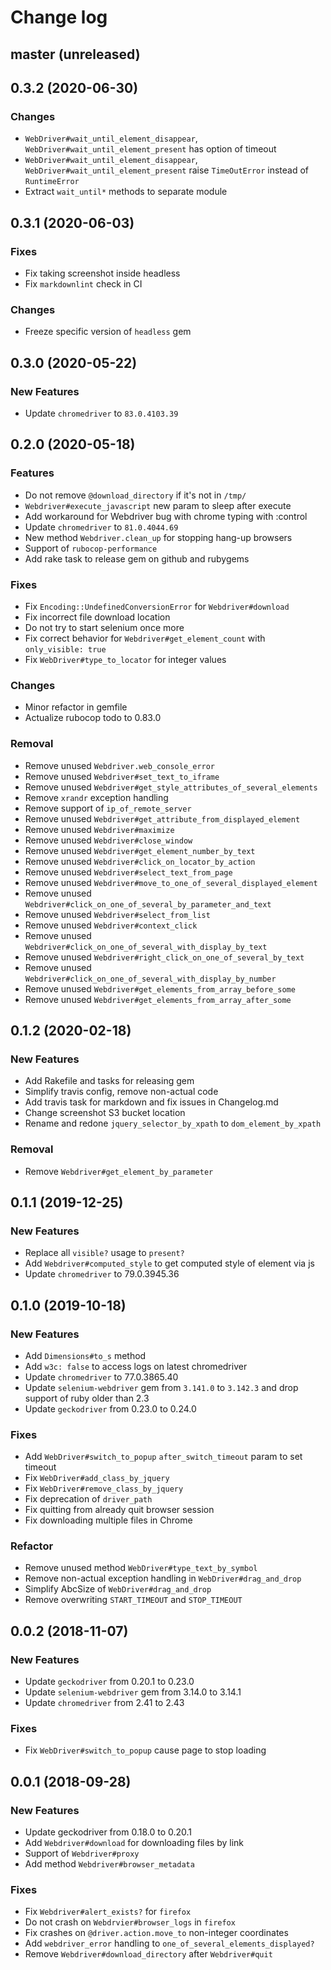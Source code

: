 # Change log

## master (unreleased)

## 0.3.2 (2020-06-30)

### Changes

* `WebDriver#wait_until_element_disappear`, `WebDriver#wait_until_element_present`
   has option of timeout
* `WebDriver#wait_until_element_disappear`, `WebDriver#wait_until_element_present`
   raise `TimeOutError` instead of `RuntimeError`
* Extract `wait_until*` methods to separate module

## 0.3.1 (2020-06-03)

### Fixes

* Fix taking screenshot inside headless
* Fix `markdownlint` check in CI

### Changes

* Freeze specific version of `headless` gem

## 0.3.0 (2020-05-22)

### New Features

* Update `chromedriver` to `83.0.4103.39`

## 0.2.0 (2020-05-18)

### Features

* Do not remove `@download_directory` if it's not in `/tmp/`
* `Webdriver#execute_javascript` new param to sleep after execute
* Add workaround for Webdriver bug with chrome typing with :control
* Update `chromedriver` to `81.0.4044.69`
* New method `Webdriver.clean_up` for stopping hang-up browsers
* Support of `rubocop-performance`
* Add rake task to release gem on github and rubygems

### Fixes

* Fix `Encoding::UndefinedConversionError` for `Webdriver#download`
* Fix incorrect file download location
* Do not try to start selenium once more
* Fix correct behavior for `Webdriver#get_element_count` with `only_visible: true`
* Fix `WebDriver#type_to_locator` for integer values

### Changes

* Minor refactor in gemfile
* Actualize rubocop todo to 0.83.0

### Removal

* Remove unused `Webdriver.web_console_error`
* Remove unused `Webdriver#set_text_to_iframe`
* Remove unused `Webdriver#get_style_attributes_of_several_elements`
* Remove `xrandr` exception handling
* Remove support of `ip_of_remote_server`
* Remove unused `Webdriver#get_attribute_from_displayed_element`
* Remove unused `Webdriver#maximize`
* Remove unused `Webdriver#close_window`
* Remove unused `Webdriver#get_element_number_by_text`
* Remove unused `Webdriver#click_on_locator_by_action`
* Remove unused `Webdriver#select_text_from_page`
* Remove unused `Webdriver#move_to_one_of_several_displayed_element`
* Remove unused `Webdriver#click_on_one_of_several_by_parameter_and_text`
* Remove unused `Webdriver#select_from_list`
* Remove unused `Webdriver#context_click`
* Remove unused `Webdriver#click_on_one_of_several_with_display_by_text`
* Remove unused `Webdriver#right_click_on_one_of_several_by_text`
* Remove unused `Webdriver#click_on_one_of_several_with_display_by_number`
* Remove unused `Webdriver#get_elements_from_array_before_some`
* Remove unused `Webdriver#get_elements_from_array_after_some`

## 0.1.2 (2020-02-18)

### New Features

* Add Rakefile and tasks for releasing gem
* Simplify travis config, remove non-actual code
* Add travis task for markdown and fix issues in Changelog.md
* Change screenshot S3 bucket location
* Rename and redone `jquery_selector_by_xpath` to `dom_element_by_xpath`

### Removal

* Remove `Webdriver#get_element_by_parameter`

## 0.1.1 (2019-12-25)

### New Features

* Replace all `visible?` usage to `present?`
* Add `Webdriver#computed_style` to get computed style of element via js
* Update `chromedriver` to 79.0.3945.36

## 0.1.0 (2019-10-18)

### New Features

* Add `Dimensions#to_s` method
* Add `w3c: false` to access logs on latest chromedriver
* Update `chromedriver` to 77.0.3865.40
* Update `selenium-webdriver` gem from `3.141.0` to `3.142.3`
  and drop support of ruby older than 2.3
* Update `geckodriver` from 0.23.0 to 0.24.0

### Fixes

* Add `WebDriver#switch_to_popup` `after_switch_timeout` param to set timeout
* Fix `WebDriver#add_class_by_jquery`
* Fix `WebDriver#remove_class_by_jquery`
* Fix deprecation of `driver_path`
* Fix quitting from already quit browser session
* Fix downloading multiple files in Chrome

### Refactor

* Remove unused method `WebDriver#type_text_by_symbol`
* Remove non-actual exception handling in `WebDriver#drag_and_drop`
* Simplify AbcSize of `WebDriver#drag_and_drop`
* Remove overwriting `START_TIMEOUT` and `STOP_TIMEOUT`

## 0.0.2 (2018-11-07)

### New Features

* Update `geckodriver` from 0.20.1 to 0.23.0
* Update `selenium-webdriver` gem from 3.14.0 to 3.14.1
* Update `chromedriver` from 2.41 to 2.43

### Fixes

* Fix `WebDriver#switch_to_popup` cause page to stop loading

## 0.0.1 (2018-09-28)

### New Features

* Update geckodriver from 0.18.0 to 0.20.1
* Add `Webdriver#download` for downloading files by link
* Support of `Webdriver#proxy`
* Add method `Webdriver#browser_metadata`

### Fixes

* Fix `Webdriver#alert_exists?` for `firefox`
* Do not crash on `Webdrvier#browser_logs` in `firefox`
* Fix crashes on `@driver.action.move_to` non-integer coordinates
* Add `webdriver_error` handling to `one_of_several_elements_displayed?`
* Remove `Webdriver#download_directory` after `Webdriver#quit`
